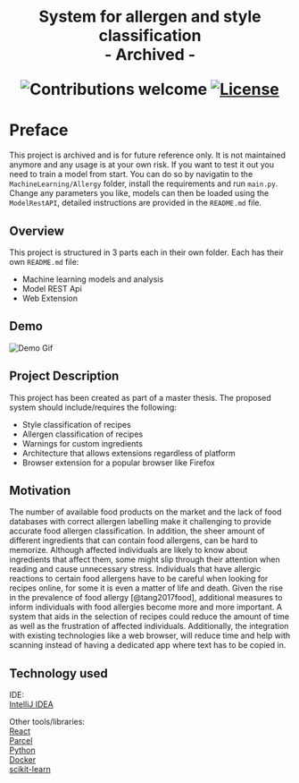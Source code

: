 
<h1 align="center">
  <!--<a name="logo" href=""><img src="" alt="Logo" width="200"></a>-->
  <br>
  System for allergen and style classification
  <br>
  - Archived -

  ![Contributions welcome](https://img.shields.io/badge/contributions-welcome-green.svg)
  [![License](https://img.shields.io/badge/license-MIT-blue.svg)](https://opensource.org/licenses/MIT)
</h1>

# Preface

This project is archived and is for future reference only. It is not maintained anymore and any usage is at your own risk. If you want to test it out you need to train a model from start. You can do so by navigatin to the `MachineLearning/Allergy` folder, install the requirements and run `main.py`. Change any parameters you like, models can then be loaded using the `ModelRestAPI`, detailed instructions are provided in the `README.md` file. 

## Overview

This project is structured in 3 parts each in their own folder. Each has their own `README.md` file:

- Machine learning models and analysis
- Model REST Api
- Web Extension

## Demo

![Demo Gif](./images/demo.gif)

## Project Description

This project has been created as part of a master thesis. The proposed system should include/requires the following:

- Style classification of recipes
- Allergen classification of recipes
- Warnings for custom ingredients
- Architecture that allows extensions regardless of platform
- Browser extension for a popular browser like Firefox

## Motivation

The number of available food products on the market and the lack of food databases with correct allergen labelling make it challenging to provide accurate food allergen classification.
In addition, the sheer amount of different ingredients that can contain food allergens, can be hard to memorize. Although affected individuals are likely to know about ingredients that affect them, some might slip through their attention when reading and cause unnecessary stress.
Individuals that have allergic reactions to certain food allergens have to be careful when looking for recipes online, for some it is even a matter of life and death.
Given the rise in the prevalence of food allergy [@tang2017food], additional measures to inform individuals with food allergies become more and more important. A system that aids in the selection of recipes could reduce the amount of time as well as the frustration of affected individuals. Additionally, the integration with existing technologies like a web browser, will reduce time and help with scanning instead of having a dedicated app where text has to be copied in.

## Technology used

IDE:  
[IntelliJ IDEA](https://www.jetbrains.com/idea/)  

Other tools/libraries:  
[React](https://reactjs.org/)  
[Parcel](https://parceljs.org/)  
[Python](https://www.python.org/)  
[Docker](https://www.docker.com/)  
[scikit-learn](https://scikit-learn.org/)
